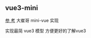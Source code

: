 ## vue3-mini

[参 考](https://github.com/cuixiaorui/mini-vue) 大崔哥 mini-vue 实现

实现最简 vue3 模型 方便更好的了解vue3